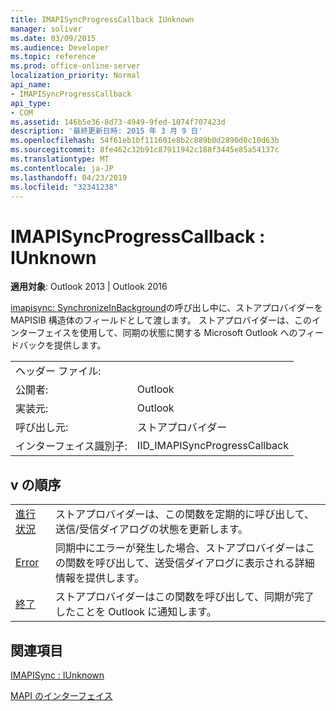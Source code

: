 ```yaml
---
title: IMAPISyncProgressCallback IUnknown
manager: soliver
ms.date: 03/09/2015
ms.audience: Developer
ms.topic: reference
ms.prod: office-online-server
localization_priority: Normal
api_name:
- IMAPISyncProgressCallback
api_type:
- COM
ms.assetid: 146b5e36-8d73-4949-9fed-1074f707423d
description: '最終更新日時: 2015 年 3 月 9 日'
ms.openlocfilehash: 54f61eb1bf111601e8b2c889b0d2890d0c10d63b
ms.sourcegitcommit: 8fe462c32b91c87911942c188f3445e85a54137c
ms.translationtype: MT
ms.contentlocale: ja-JP
ms.lasthandoff: 04/23/2019
ms.locfileid: "32341238"
---
```

# <a name="imapisyncprogresscallback--iunknown"></a>IMAPISyncProgressCallback : IUnknown

  
  
**適用対象**: Outlook 2013 | Outlook 2016 
  
[imapisync: SynchronizeInBackground](imapisyncsynchronizeinbackground.md)の呼び出し中に、ストアプロバイダーを MAPISIB 構造体のフィールドとして渡します。 ストアプロバイダーは、このインターフェイスを使用して、同期の状態に関する Microsoft Outlook へのフィードバックを提供します。
  
|||
|:-----|:-----|
|ヘッダー ファイル:  <br/> ||
|公開者:  <br/> |Outlook  <br/> |
|実装元:  <br/> |Outlook  <br/> |
|呼び出し元:  <br/> |ストアプロバイダー  <br/> |
|インターフェイス識別子:  <br/> |IID_IMAPISyncProgressCallback  <br/> |
   
## <a name="vtable-order"></a>v の順序

|||
|:-----|:-----|
|[進行状況](imapisyncprogresscallback-progress.md) <br/> |ストアプロバイダーは、この関数を定期的に呼び出して、送信/受信ダイアログの状態を更新します。  <br/> |
|[Error](imapisyncprogresscallback-error.md) <br/> |同期中にエラーが発生した場合、ストアプロバイダーはこの関数を呼び出して、送受信ダイアログに表示される詳細情報を提供します。  <br/> |
|[終了](imapisyncprogresscallback-done.md) <br/> |ストアプロバイダーはこの関数を呼び出して、同期が完了したことを Outlook に通知します。  <br/> |
   
## <a name="see-also"></a>関連項目



[IMAPISync : IUnknown](imapisynciunknown.md)


[MAPI のインターフェイス](mapi-interfaces.md)


